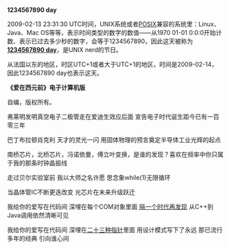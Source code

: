 __1234567890 day__

2009-02-13 23:31:30 UTC时间，UNIX系统或者[POSIX](https://zh.wikipedia.org/zh-cn/POSIX)兼容的系统里：Linux、Java、Mac OS等等，表示时间类型的数字的数值——从1970 01-01 0:0:0开始计数、表示已过去多少秒的数字，会等于1234567890，因此这天被称为[__1234567890 day__](https://en.wikipedia.org/wiki/Unix_time#Notable_events_in_Unix_time)，是UNIX nerd的节日。

从法国以东的地区，时区UTC+1或者大于UTC+1的地区，时间是2009-02-14，因此1234567890 day也表示这天。

__《爱在西元前》电子计算机版__

自编，版权所有。

弗莱明发明真空电子二极管走在爱迪生效应后面 宣告电子时代诞生距今已有一百零三年

巴丁布拉顿肖克利 天才的灵光一闪 用固体物理的预言奠定半导体工业光辉的起点

南桥芯片，北桥芯片，冯诺依曼，傅立叶变换，是谁的发现？喜欢在频率中你只属于我的那条时钟晶振线

走过贝尔实验室前 我以大师之名许愿 思念象while(1)无限循环

当晶体管IC不断更迭改变 光芯片在未来升级跃迁

我给你的爱写在代码间 深埋在每个COM对象里面 [隔一个时代再发现](http://www.infoq.com/cn/news/2016/04/Distributed-compute-program-RPC) 从C++到Java调用依然清晰可见

我给你的爱写在代码间 深埋在[二十三种指针](http://www.infoq.com/cn/articles/design-patterns-proposed-by-gof-20-years-ago)里面 用设计模式写下了永远 那已流行多年的经典 引向谁心间



